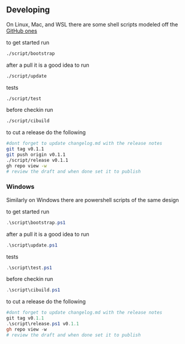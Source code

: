 ## Developing

On Linux, Mac, and WSL there are some shell scripts modeled off the [GitHub ones](https://github.com/github/scripts-to-rule-them-all)

to get started run

```sh
./script/bootstrap
```

after a pull it is a good idea to run

```sh
./script/update
```

tests

```sh
./script/test
```

before checkin run

```sh
./script/cibuild
```

to cut a release do the following

```sh
#dont forget to update changelog.md with the release notes
git tag v0.1.1
git push origin v0.1.1
./script/release v0.1.1
gh repo view -w
# review the draft and when done set it to publish
```
### Windows
Similarly on Windows there are powershell scripts of the same design

to get started run

```powershell
.\script\bootstrap.ps1
```

after a pull it is a good idea to run

```powershell
.\script\update.ps1
```

tests

```powershell
.\script\test.ps1
```

before checkin run

```powershell
.\script\cibuild.ps1
```

to cut a release do the following

```powershell
#dont forget to update changelog.md with the release notes
git tag v0.1.1
.\script\release.ps1 v0.1.1
gh repo view -w
# review the draft and when done set it to publish
```

